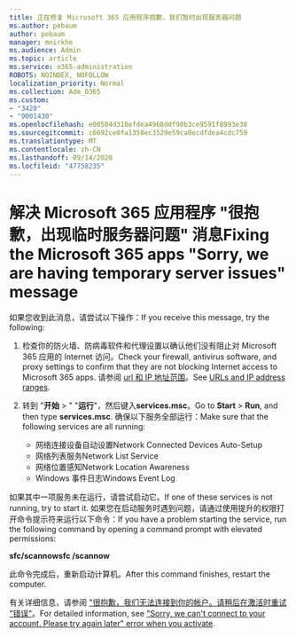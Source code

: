 ```yaml
---
title: 正在修复 Microsoft 365 应用程序抱歉，我们暂时出现服务器问题
ms.author: pebaum
author: pebaum
manager: mnirkhe
ms.audience: Admin
ms.topic: article
ms.service: o365-administration
ROBOTS: NOINDEX, NOFOLLOW
localization_priority: Normal
ms.collection: Adm_O365
ms.custom:
- "3420"
- "9001430"
ms.openlocfilehash: e00504d318efdea4968ddf98b3ce9591f8993e38
ms.sourcegitcommit: c6692ce0fa1358ec3529e59ca0ecdfdea4cdc759
ms.translationtype: MT
ms.contentlocale: zh-CN
ms.lasthandoff: 09/14/2020
ms.locfileid: "47758235"
---
```

# <a name="fixing-the-microsoft-365-apps-sorry-we-are-having-temporary-server-issues-message"></a><span data-ttu-id="ee315-102">解决 Microsoft 365 应用程序 "很抱歉，出现临时服务器问题" 消息</span><span class="sxs-lookup"><span data-stu-id="ee315-102">Fixing the Microsoft 365 apps "Sorry, we are having temporary server issues" message</span></span>

<span data-ttu-id="ee315-103">如果您收到此消息，请尝试以下操作：</span><span class="sxs-lookup"><span data-stu-id="ee315-103">If you receive this message, try the following:</span></span>

1. <span data-ttu-id="ee315-104">检查你的防火墙、防病毒软件和代理设置以确认他们没有阻止对 Microsoft 365 应用的 Internet 访问。</span><span class="sxs-lookup"><span data-stu-id="ee315-104">Check your firewall, antivirus software, and proxy settings to confirm that they are not blocking Internet access to Microsoft 365 apps.</span></span> <span data-ttu-id="ee315-105">请参阅 [url 和 IP 地址范围](https://docs.microsoft.com/office365/enterprise/urls-and-ip-address-ranges)。</span><span class="sxs-lookup"><span data-stu-id="ee315-105">See [URLs and IP address ranges](https://docs.microsoft.com/office365/enterprise/urls-and-ip-address-ranges).</span></span>

2. <span data-ttu-id="ee315-106">转到 "**开始**  >  " "**运行**"，然后键入**services.msc**。</span><span class="sxs-lookup"><span data-stu-id="ee315-106">Go to **Start** > **Run**, and then type **services.msc**.</span></span> <span data-ttu-id="ee315-107">确保以下服务全部运行：</span><span class="sxs-lookup"><span data-stu-id="ee315-107">Make sure that the following services are all running:</span></span>
    - <span data-ttu-id="ee315-108">网络连接设备自动设置</span><span class="sxs-lookup"><span data-stu-id="ee315-108">Network Connected Devices Auto-Setup</span></span>
    - <span data-ttu-id="ee315-109">网络列表服务</span><span class="sxs-lookup"><span data-stu-id="ee315-109">Network List Service</span></span>
    - <span data-ttu-id="ee315-110">网络位置感知</span><span class="sxs-lookup"><span data-stu-id="ee315-110">Network Location Awareness</span></span>
    - <span data-ttu-id="ee315-111">Windows 事件日志</span><span class="sxs-lookup"><span data-stu-id="ee315-111">Windows Event Log</span></span>

<span data-ttu-id="ee315-112">如果其中一项服务未在运行，请尝试启动它。</span><span class="sxs-lookup"><span data-stu-id="ee315-112">If one of these services is not running, try to start it.</span></span> <span data-ttu-id="ee315-113">如果您在启动服务时遇到问题，请通过使用提升的权限打开命令提示符来运行以下命令：</span><span class="sxs-lookup"><span data-stu-id="ee315-113">If you have a problem starting the service, run the following command by opening a command prompt with elevated permissions:</span></span>

<span data-ttu-id="ee315-114">**sfc/scannow**</span><span class="sxs-lookup"><span data-stu-id="ee315-114">**sfc /scannow**</span></span>

<span data-ttu-id="ee315-115">此命令完成后，重新启动计算机。</span><span class="sxs-lookup"><span data-stu-id="ee315-115">After this command finishes, restart the computer.</span></span>

<span data-ttu-id="ee315-116">有关详细信息，请参阅 ["很抱歉，我们无法连接到你的帐户。请稍后在激活时重试 "错误"](https://docs.microsoft.com/office/troubleshoot/activation-installation/issue-when-activate-office-from-office-365)。</span><span class="sxs-lookup"><span data-stu-id="ee315-116">For detailed information, see ["Sorry, we can't connect to your account. Please try again later" error when you activate](https://docs.microsoft.com/office/troubleshoot/activation-installation/issue-when-activate-office-from-office-365).</span></span>